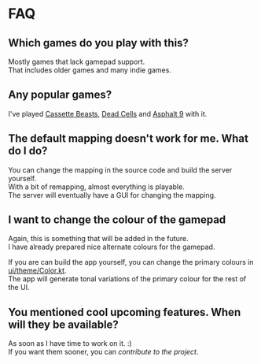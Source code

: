 # FAQ

## Which games do you play with this?

Mostly games that lack gamepad support.  
That includes older games and many indie games.

## Any popular games?

I've played [Cassette Beasts](https://www.cassettebeasts.com/), [Dead Cells](https://dead-cells.com/) and [Asphalt 9](https://asphaltlegends.com/) with it.

## The default mapping doesn't work for me. What do I do?

You can change the mapping in the source code and build the server yourself.  
With a bit of remapping, almost everything is playable.  
The server will eventually have a GUI for changing the mapping.

## I want to change the colour of the gamepad

Again, this is something that will be added in the future.  
I have already prepared nice alternate colours for the gamepad.

If you are can build the app yourself, you can change the primary colours in [ui/theme/Color.kt](https://github.com/kitswas/VirtualGamePad-Mobile/blob/main/app/src/main/java/io/github/kitswas/virtualgamepadmobile/ui/theme/Theme.kt).  
The app will generate tonal variations of the primary colour for the rest of the UI.

## You mentioned cool upcoming features. When will they be available?

As soon as I have time to work on it. :)  
If you want them sooner, you can _contribute to the project_.
